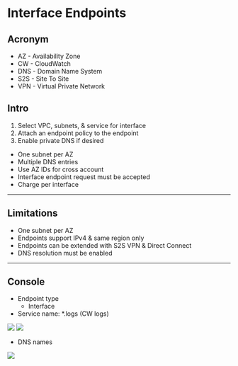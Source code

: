 # Interface Endpoints

## Acronym
* AZ - Availability Zone
* CW - CloudWatch 
* DNS - Domain Name System
* S2S - Site To Site
* VPN - Virtual Private Network

## Intro
1) Select VPC, subnets, & service for interface
2) Attach an endpoint policy to the endpoint
3) Enable private DNS if desired
* One subnet per AZ
* Multiple DNS entries
* Use AZ IDs for cross account
* Interface endpoint request must be accepted  
* Charge per interface

---

## Limitations
* One subnet per AZ
* Endpoints support IPv4 & same region only
* Endpoints can be extended with S2S VPN & Direct Connect
* DNS resolution must be enabled

---

## Console
* Endpoint type
  * Interface
* Service name: *.logs (CW logs)
  
[<img src="https://i.imgur.com/6viwpA1.png">](https://i.imgur.com/6viwpA1.png)
[<img src="https://i.imgur.com/LuAApUO.png">](https://i.imgur.com/LuAApUO.png)

* DNS names

[<img src="https://i.imgur.com/TSQAQKB.png">](https://i.imgur.com/TSQAQKB.png)
